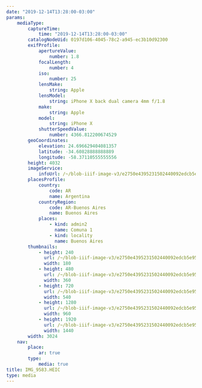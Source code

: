 ```yaml
---
date: "2019-12-14T13:28:00-03:00"
params:
    mediaType:
        captureTime:
            time: "2019-12-14T13:28:00-03:00"
        catalogNodeUid: 0197d106-4045-78c2-a945-ec3b10d92300
        exifProfile:
            apertureValue:
                number: 1.8
            focalLength:
                number: 4
            iso:
                number: 25
            lensMake:
                string: Apple
            lensModel:
                string: iPhone X back dual camera 4mm f/1.8
            make:
                string: Apple
            model:
                string: iPhone X
            shutterSpeedValue:
                number: 4366.812200674529
        geoCoordinates:
            elevation: 24.696629404081357
            latitude: -34.60828888888889
            longitude: -58.37110555555556
        height: 4032
        imageService:
            infoUrl: /~/blob-iiif-image-v3/e2750e4395231502440092edcb5e95dabc731d6fc2cdac08a09afad71420a1fc/info.json
        placesProfile:
            country:
                code: AR
                name: Argentina
            countryRegion:
                code: AR-Buenos Aires
                name: Buenos Aires
            places:
                - kind: admin2
                  name: Comuna 1
                - kind: locality
                  name: Buenos Aires
        thumbnails:
            - height: 240
              url: /~/blob-iiif-image-v3/e2750e4395231502440092edcb5e95dabc731d6fc2cdac08a09afad71420a1fc/full/180%2C240/0/default.jpg
              width: 180
            - height: 480
              url: /~/blob-iiif-image-v3/e2750e4395231502440092edcb5e95dabc731d6fc2cdac08a09afad71420a1fc/full/360%2C480/0/default.jpg
              width: 360
            - height: 720
              url: /~/blob-iiif-image-v3/e2750e4395231502440092edcb5e95dabc731d6fc2cdac08a09afad71420a1fc/full/540%2C720/0/default.jpg
              width: 540
            - height: 1280
              url: /~/blob-iiif-image-v3/e2750e4395231502440092edcb5e95dabc731d6fc2cdac08a09afad71420a1fc/full/960%2C1280/0/default.jpg
              width: 960
            - height: 1920
              url: /~/blob-iiif-image-v3/e2750e4395231502440092edcb5e95dabc731d6fc2cdac08a09afad71420a1fc/full/1440%2C1920/0/default.jpg
              width: 1440
        width: 3024
    nav:
        place:
            ar: true
        type:
            media: true
title: IMG_9583.HEIC
type: media
---
```

